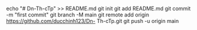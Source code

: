 echo "# Dn-Th-cTp" >> README.md 
git init 
git add README.md 
git commit -m "first commit" 
git branch -M main 
git remote add origin https://github.com/ducchinh123/Dn- Th-cTp.git
git push -u origin main